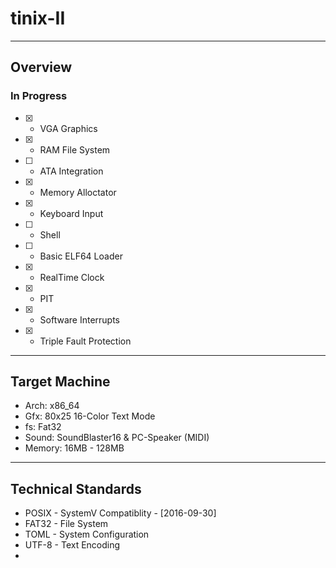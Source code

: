 # tinix-II
----
## Overview
### In Progress
- [x] - VGA Graphics
- [x] - RAM File System
- [ ] - ATA Integration
- [x] - Memory Alloctator
- [x] - Keyboard Input
- [ ] - Shell
- [ ] - Basic ELF64 Loader
- [x] - RealTime Clock
- [x] - PIT
- [x] - Software Interrupts
- [x] - Triple Fault Protection 
----
## Target Machine
- Arch: x86_64
- Gfx: 80x25 16-Color Text Mode
- fs: Fat32
- Sound: SoundBlaster16 & PC-Speaker (MIDI)
- Memory: 16MB - 128MB
----
## Technical Standards
- POSIX - SystemV Compatiblity - [2016-09-30]
- FAT32 - File System
- TOML  - System Configuration
- UTF-8 - Text Encoding
- 

